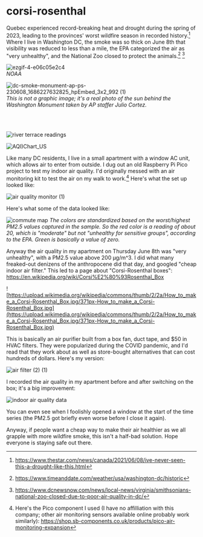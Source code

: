 # corsi-rosenthal

Quebec experienced record-breaking heat and drought during the spring of 2023, leading to the provinces' worst wildfire season in recorded history.[^1] Where I live in Washington DC, the smoke was so thick on June 8th that visibility was reduced to less than a mile, the EPA categorized the air as "very unhealthy", and the National Zoo closed to protect the animals.[^2] [^3]

![ezgif-4-e06c05e2c4](https://github.com/pete-rodrigue/corsi-rosenthal/assets/8962291/5f2965db-c139-4b33-a03e-b7b8d0a441e5)<br/>
*NOAA*

![dc-smoke-monument-ap-ps-230608_1686227632825_hpEmbed_3x2_992 (1)](https://github.com/pete-rodrigue/corsi-rosenthal/assets/8962291/4ce67701-7417-4310-a8f3-607b449362cd)<br>
*This is not a graphic image; it's a real photo of the sun behind the Washington Monument taken by AP staffer Julio Cortez.*

<br>
<br>

![river terrace readings](https://github.com/pete-rodrigue/corsi-rosenthal/assets/8962291/b09db225-2216-4d25-ac19-4ac0df4fc449)


![AQI)Chart_US](https://github.com/pete-rodrigue/corsi-rosenthal/assets/8962291/8ed69bc8-d845-44ca-ba64-1d4bb9dad1b2)


Like many DC residents, I live in a small apartment with a window AC unit, which allows air to enter from outside. I dug out an old Raspberry Pi Pico project to test my indoor air quality. I'd originally messed with an air monitoring kit to test the air on my walk to work.[^4] Here's what the set up looked like:

![air quality monitor (1)](https://github.com/pete-rodrigue/corsi-rosenthal/assets/8962291/ba0ec1ff-f7ff-4c28-9164-abdf8b87cbf7)




Here's what some of the data looked like:

![commute map](https://github.com/pete-rodrigue/corsi-rosenthal/assets/8962291/a560d1e3-feb4-49a6-b40c-9c981a39991c)
*The colors are standardized based on the worst/highest PM2.5 values captured in the sample. So the red color is a reading of about 20, which is "moderate" but not "unhealthy for sensitive groups", according to the EPA. Green is basically a value of zero.*

Anyway the air quality in my apartment on Thursday June 8th was "very unhealthy", with a PM2.5 value above 200 μg/m^3. I did what many freaked-out denizens of the anthropocene did that day, and googled "cheap indoor air filter." This led to a page about "Corsi-Rosenthal boxes": https://en.wikipedia.org/wiki/Corsi%E2%80%93Rosenthal_Box

![https://upload.wikimedia.org/wikipedia/commons/thumb/2/2a/How_to_make_a_Corsi-Rosenthal_Box.jpg/371px-How_to_make_a_Corsi-Rosenthal_Box.jpg](https://upload.wikimedia.org/wikipedia/commons/thumb/2/2a/How_to_make_a_Corsi-Rosenthal_Box.jpg/371px-How_to_make_a_Corsi-Rosenthal_Box.jpg)

This is basically an air purifier built from a box fan, duct tape, and $50 in HVAC filters. They were popularized during the COVID pandemic, and I'd read that they work about as well as store-bought alternatives that can cost hundreds of dollars. Here's my version:

![air filter (2) (1)](https://github.com/pete-rodrigue/corsi-rosenthal/assets/8962291/efdd4d84-e15c-473a-bbc8-664dc1ca1fb5)


I recorded the air quality in my apartment before and after switching on the box; it's a big improvement:

![indoor air quality data](https://github.com/pete-rodrigue/corsi-rosenthal/assets/8962291/82fb9d3c-b39a-4245-8eb3-8ec15f8cfc0a)

You can even see when I foolishly opened a window at the start of the time series (the PM2.5 got briefly even worse before I close it again). 

Anyway, if people want a cheap way to make their air healthier as we all grapple with more wildfire smoke, this isn't a half-bad solution. Hope everyone is staying safe out there.

[^1]: https://www.thestar.com/news/canada/2021/06/08/ive-never-seen-this-a-drought-like-this.html
[^2]: https://www.timeanddate.com/weather/usa/washington-dc/historic
[^3]: https://www.dcnewsnow.com/news/local-news/virginia/smithsonians-national-zoo-closed-due-to-poor-air-quality-in-dc/
[^4]: Here's the Pico component I used (I have no affilliation with this company; other air monitoring sensors available online probably work similarly): https://shop.sb-components.co.uk/products/pico-air-monitoring-expansion
